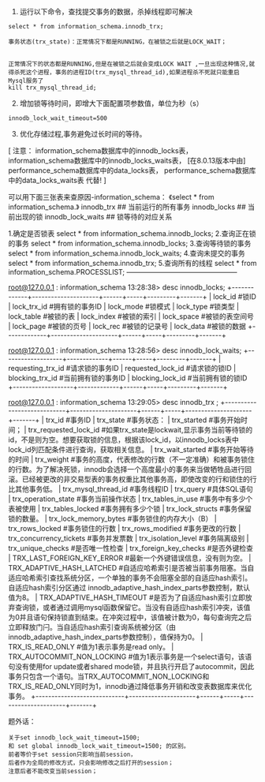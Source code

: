 1. 运行以下命令，查找提交事务的数据，杀掉线程即可解决
```
select * from information_schema.innodb_trx;
 
事务状态(trx_state)：正常情况下都是RUNNING，在被锁之后就是LOCK_WAIT；

 
正常情况下的状态都是RUNNING,但是在被锁之后就会变成LOCK WAIT ,一旦出现这种情况,就得杀死这个进程，事务的进程ID(trx_mysql_thread_id),如果进程杀不死就只能重启Mysql服务了
kill trx_mysql_thread_id;
```
2. 增加锁等待时间，即增大下面配置项参数值，单位为秒（s）
```
innodb_lock_wait_timeout=500
```    
3. 优化存储过程,事务避免过长时间的等待。



[
注意：
information_schema数据库中的innodb_locks表，
information_schema数据库中的innodb_locks_waits表，
[在8.0.13版本中由]
performance_schema数据库中的data_locks表，
performance_schema数据库中的data_locks_waits表
代替!
]

可以用下面三张表来查原因-information_schema：
《select * from information_schema.》
innodb_trx          ## 当前运行的所有事务
innodb_locks        ## 当前出现的锁
innodb_lock_waits   ## 锁等待的对应关系


1.确定是否锁表
select * from information_schema.innodb_locks;
2.查询正在锁的事务
select * from information_schema.innodb_locks;
3.查询等待锁的事务
select * from information_schema.innodb_lock_waits;
4.查询未提交的事务
select * from information_schema.innodb_trx;
5.查询所有的线程
select * from information_schema.PROCESSLIST;
————————————————



root@127.0.0.1  : information_schema 13:28:38> desc innodb_locks;
+-------------+---------------------+------+-----+---------+-------+
| lock_id      #锁ID
| lock_trx_id  #拥有锁的事务ID
| lock_mode    #锁模式
| lock_type    #锁类型
| lock_table   #被锁的表
| lock_index   #被锁的索引
| lock_space   #被锁的表空间号
| lock_page    #被锁的页号
| lock_rec     #被锁的记录号
| lock_data    #被锁的数据
+-------------+---------------------+------+-----+---------+-------+


root@127.0.0.1  : information_schema 13:28:56> desc innodb_lock_waits;
+-------------------+-------------+------+-----+---------+-------+
| requesting_trx_id  #请求锁的事务ID
| requested_lock_id  #请求锁的锁ID
| blocking_trx_id    #当前拥有锁的事务ID
| blocking_lock_id   #当前拥有锁的锁ID
+-------------------+-------------+------+-----+---------+-------+


root@127.0.0.1  : information_schema 13:29:05> desc innodb_trx ;
+----------------------------+---------------------+------+-----+---------------------+-------+
| trx_id                       #事务ID
| trx_state                    #事务状态：
| trx_started                  #事务开始时间；
| trx_requested_lock_id        #如果trx_state是lockwait,显示事务当前等待锁的id，不是则为空。想要获取锁的信息，根据该lock_id，以innodb_locks表中lock_id列匹配条件进行查询，获取相关信息。
| trx_wait_started             #事务开始等待的时间
| trx_weight                   #事务的高度，代表修改的行数（不一定准确）和被事务锁住的行数。为了解决死锁，innodb会选择一个高度最小的事务来当做牺牲品进行回滚。已经被更改的非交易型表的事务权重比其他事务高，即使改变的行和锁住的行比其他事务低。
| trx_mysql_thread_id          #事务线程ID
| trx_query                    #具体SQL语句
| trx_operation_state          #事务当前操作状态
| trx_tables_in_use            #事务中有多少个表被使用
| trx_tables_locked            #事务拥有多少个锁
| trx_lock_structs             #事务保留锁的数量。
| trx_lock_memory_bytes        #事务锁住的内存大小（B）
| trx_rows_locked              #事务锁住的行数
| trx_rows_modified            #事务更改的行数
| trx_concurrency_tickets      #事务并发票数
| trx_isolation_level          #事务隔离级别
| trx_unique_checks            #是否唯一性检查
| trx_foreign_key_checks       #是否外键检查
| TRX_LAST_FOREIGN_KEY_ERROR   #最新一个外键错误信息，没有则为空。
| TRX_ADAPTIVE_HASH_LATCHED    #自适应哈希索引是否被当前事务阻塞。当自适应哈希索引查找系统分区，一个单独的事务不会阻塞全部的自适应hash索引。自适应hash索引分区通过 innodb_adaptive_hash_index_parts参数控制，默认值为8。
| TRX_ADAPTIVE_HASH_TIMEOUT    #是否为了自适应hash索引立即放弃查询锁，或者通过调用mysql函数保留它。当没有自适应hash索引冲突，该值为0并且语句保持锁直到结束。在冲突过程中，该值被计数为0，每句查询完之后立即释放门闩。当自适应hash索引查询系统被分区（由 innodb_adaptive_hash_index_parts参数控制），值保持为0。
| TRX_IS_READ_ONLY             #值为1表示事务是read only。
| TRX_AUTOCOMMIT_NON_LOCKING   #值为1表示事务是一个select语句，该语句没有使用for update或者shared mode锁，并且执行开启了autocommit，因此事务只包含一个语句。当TRX_AUTOCOMMIT_NON_LOCKING和TRX_IS_READ_ONLY同时为1，innodb通过降低事务开销和改变表数据库来优化事务。
+----------------------------+---------------------+------+-----+---------------------+-------+




题外话：
```
关于set innodb_lock_wait_timeout=1500; 
和 set global innodb_lock_wait_timeout=1500; 的区别。
前者等价于set session只影响当前session，
后者作为全局的修改方式，只会影响修改之后打开的session；
注意后者不能改变当前session；
```

